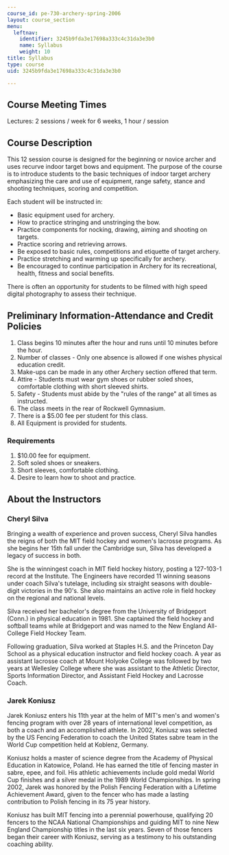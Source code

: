 ```yaml
---
course_id: pe-730-archery-spring-2006
layout: course_section
menu:
  leftnav:
    identifier: 3245b9fda3e17698a333c4c31da3e3b0
    name: Syllabus
    weight: 10
title: Syllabus
type: course
uid: 3245b9fda3e17698a333c4c31da3e3b0

---
```


Course Meeting Times
--------------------

Lectures: 2 sessions / week for 6 weeks, 1 hour / session

Course Description
------------------

This 12 session course is designed for the beginning or novice archer and uses recurve indoor target bows and equipment. The purpose of the course is to introduce students to the basic techniques of indoor target archery emphasizing the care and use of equipment, range safety, stance and shooting techniques, scoring and competition.

Each student will be instructed in:

*   Basic equipment used for archery.
*   How to practice stringing and unstringing the bow.
*   Practice components for nocking, drawing, aiming and shooting on targets.
*   Practice scoring and retrieving arrows.
*   Be exposed to basic rules, competitions and etiquette of target archery.
*   Practice stretching and warming up specifically for archery.
*   Be encouraged to continue participation in Archery for its recreational, health, fitness and social benefits.

There is often an opportunity for students to be filmed with high speed digital photography to assess their technique.

Preliminary Information-Attendance and Credit Policies
------------------------------------------------------

1.  Class begins 10 minutes after the hour and runs until 10 minutes before the hour.
2.  Number of classes - Only one absence is allowed if one wishes physical education credit.
3.  Make-ups can be made in any other Archery section offered that term.
4.  Attire - Students must wear gym shoes or rubber soled shoes, comfortable clothing with short sleeved shirts.
5.  Safety - Students must abide by the "rules of the range" at all times as instructed.
6.  The class meets in the rear of Rockwell Gymnasium.
7.  There is a $5.00 fee per student for this class.
8.  All Equipment is provided for students.

### Requirements

1.  $10.00 fee for equipment.
2.  Soft soled shoes or sneakers.
3.  Short sleeves, comfortable clothing.
4.  Desire to learn how to shoot and practice.

About the Instructors
---------------------

### Cheryl Silva

Bringing a wealth of experience and proven success, Cheryl Silva handles the reigns of both the MIT field hockey and women's lacrosse programs. As she begins her 15th fall under the Cambridge sun, Silva has developed a legacy of success in both.

She is the winningest coach in MIT field hockey history, posting a 127-103-1 record at the Institute. The Engineers have recorded 11 winning seasons under coach Silva's tutelage, including six straight seasons with double-digit victories in the 90's. She also maintains an active role in field hockey on the regional and national levels.

Silva received her bachelor's degree from the University of Bridgeport (Conn.) in physical education in 1981. She captained the field hockey and softball teams while at Bridgeport and was named to the New England All-College Field Hockey Team.

Following graduation, Silva worked at Staples H.S. and the Princeton Day School as a physical education instructor and field hockey coach. A year as assistant lacrosse coach at Mount Holyoke College was followed by two years at Wellesley College where she was assistant to the Athletic Director, Sports Information Director, and Assistant Field Hockey and Lacrosse Coach.

### Jarek Koniusz

Jarek Koniusz enters his 11th year at the helm of MIT's men's and women's fencing program with over 28 years of international level competition, as both a coach and an accomplished athlete. In 2002, Koniusz was selected by the US Fencing Federation to coach the United States sabre team in the World Cup competition held at Koblenz, Germany.

Koniusz holds a master of science degree from the Academy of Physical Education in Katowice, Poland. He has earned the title of fencing master in sabre, epee, and foil. His athletic achievements include gold medal World Cup finishes and a silver medal in the 1989 World Championships. In spring 2002, Jarek was honored by the Polish Fencing Federation with a Lifetime Achievement Award, given to the fencer who has made a lasting contribution to Polish fencing in its 75 year history.

Koniusz has built MIT fencing into a perennial powerhouse, qualifying 20 fencers to the NCAA National Championships and guiding MIT to nine New England Championship titles in the last six years. Seven of those fencers began their career with Koniusz, serving as a testimony to his outstanding coaching ability.
